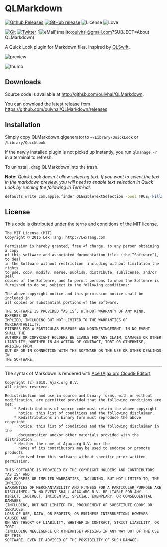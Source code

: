 # QLMarkdown

[![Github Releases](https://img.shields.io/github/downloads/oulvhai/QLMarkdown/latest/total.svg?style=flat-square)](https://github.com/oulvhai/QLMarkdown/releases)
[![GitHub release](https://img.shields.io/github/release/oulvhai/QLMarkdown.svg?style=flat-square)](https://github.com/oulvhai/QLMarkdown/releases)
![License](https://img.shields.io/github/license/oulvhai/QLMarkdown.svg?style=flat-square)
![Love](https://img.shields.io/badge/build%20with-%3C3-ff69b4.svg?style=flat-square)

[![Git](https://img.shields.io/badge/GitHub-oulvhai-blue.svg?style=flat-square)](https://github.com/oulvhai)
[![Twitter](https://img.shields.io/badge/twitter-@oulvhai-blue.svg?style=flat-square)](http://twitter.com/oulvhai)
[![eMail](https://img.shields.io/badge/email-oulvhai@gmail.com-blue.svg?style=flat-square)](mailto:oulvhai@gmail.com?SUBJECT=About QLMarkdown)

A Quick Look plugin for Markdown files. Inspired by [QLSwift](https://github.com/lexrus/QLSwift).

![preview](https://cloud.githubusercontent.com/assets/2174294/8028087/2caa721c-0dd8-11e5-9c95-9e5bdc34edd5.png)

![thumb](https://cloud.githubusercontent.com/assets/2174294/8028085/25de1dbc-0dd8-11e5-9c91-a6ad4d922f5a.png)


## Downloads

Source code is available at <http://github.com/oulvhai/QLMarkdown>.

You can download the [latest](https://github.com/oulvhai/QLMarkdown/releases/tag/0.1.0) release from 
<https://github.com/oulvhai/QLMarkdown/releases>

## Installation

Simply copy QLMarkdown.qlgenerator to `~/Library/QuickLook` or `/Library/QuickLook`.

If the newly installed plugin is not picked up instantly, you run `qlmanage -r` in a terminal to refresh.

To uninstall, drag QLMarkdown into the trash.

**Note:** *Quick Look doesn't allow selecting text. If you want to select the text in the markdown preview, you will 
need to enable text selection in Quick Look by running the following in Terminal:*

````bash
defaults write com.apple.finder QLEnableTextSelection -bool TRUE; killall Finder
````

## License

This code is distributed under the terms and conditions of the MIT license.

```
The MIT License (MIT)
Copyright © 2015 Lex Tang, http://LexTang.com

Permission is hereby granted, free of charge, to any person obtaining a copy
of this software and associated documentation files (the “Software”), to deal
in the Software without restriction, including without limitation the rights
to use, copy, modify, merge, publish, distribute, sublicense, and/or sell
copies of the Software, and to permit persons to whom the Software is
furnished to do so, subject to the following conditions:

The above copyright notice and this permission notice shall be included in
all copies or substantial portions of the Software.

THE SOFTWARE IS PROVIDED “AS IS”, WITHOUT WARRANTY OF ANY KIND, EXPRESS OR
IMPLIED, INCLUDING BUT NOT LIMITED TO THE WARRANTIES OF MERCHANTABILITY,
FITNESS FOR A PARTICULAR PURPOSE AND NONINFRINGEMENT. IN NO EVENT SHALL THE
AUTHORS OR COPYRIGHT HOLDERS BE LIABLE FOR ANY CLAIM, DAMAGES OR OTHER
LIABILITY, WHETHER IN AN ACTION OF CONTRACT, TORT OR OTHERWISE, ARISING FROM,
OUT OF OR IN CONNECTION WITH THE SOFTWARE OR THE USE OR OTHER DEALINGS IN
THE SOFTWARE.

```

---

The syntax of Markdown is rendered with [Ace (Ajax.org Cloud9 Editor)](https://github.com/ajaxorg/ace)

```
Copyright (c) 2010, Ajax.org B.V.
All rights reserved.

Redistribution and use in source and binary forms, with or without
modification, are permitted provided that the following conditions are met:
    * Redistributions of source code must retain the above copyright
      notice, this list of conditions and the following disclaimer.
    * Redistributions in binary form must reproduce the above copyright
      notice, this list of conditions and the following disclaimer in the
      documentation and/or other materials provided with the distribution.
    * Neither the name of Ajax.org B.V. nor the
      names of its contributors may be used to endorse or promote products
      derived from this software without specific prior written permission.

THIS SOFTWARE IS PROVIDED BY THE COPYRIGHT HOLDERS AND CONTRIBUTORS "AS IS" AND
ANY EXPRESS OR IMPLIED WARRANTIES, INCLUDING, BUT NOT LIMITED TO, THE IMPLIED
WARRANTIES OF MERCHANTABILITY AND FITNESS FOR A PARTICULAR PURPOSE ARE
DISCLAIMED. IN NO EVENT SHALL AJAX.ORG B.V. BE LIABLE FOR ANY
DIRECT, INDIRECT, INCIDENTAL, SPECIAL, EXEMPLARY, OR CONSEQUENTIAL DAMAGES
(INCLUDING, BUT NOT LIMITED TO, PROCUREMENT OF SUBSTITUTE GOODS OR SERVICES;
LOSS OF USE, DATA, OR PROFITS; OR BUSINESS INTERRUPTION) HOWEVER CAUSED AND
ON ANY THEORY OF LIABILITY, WHETHER IN CONTRACT, STRICT LIABILITY, OR TORT
(INCLUDING NEGLIGENCE OR OTHERWISE) ARISING IN ANY WAY OUT OF THE USE OF THIS
SOFTWARE, EVEN IF ADVISED OF THE POSSIBILITY OF SUCH DAMAGE.
```

